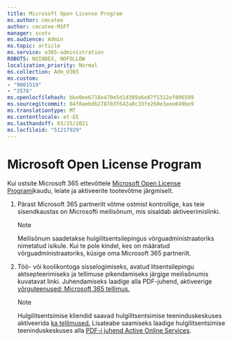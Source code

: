 ```yaml
---
title: Microsoft Open License Program
ms.author: cmcatee
author: cmcatee-MSFT
manager: scotv
ms.audience: Admin
ms.topic: article
ms.service: o365-administration
ROBOTS: NOINDEX, NOFOLLOW
localization_priority: Normal
ms.collection: Adm_O365
ms.custom:
- "9001519"
- "3576"
ms.openlocfilehash: bbe0ee6718e470e5d1d309a6e87f5312ef806599
ms.sourcegitcommit: 84f0aebdb278703f642a0c33fe260e3aee849be9
ms.translationtype: MT
ms.contentlocale: et-EE
ms.lasthandoff: 03/25/2021
ms.locfileid: "51217929"
---
```

# <a name="microsoft-open-license-program"></a>Microsoft Open License Program

Kui ostsite Microsoft 365 ettevõttele [Microsoft Open License Programi](https://go.microsoft.com/fwlink/p/?LinkID=613298)kaudu, leiate ja aktiveerite tootevõtme järgmiselt.

1. Pärast Microsoft 365 partnerilt võtme ostmist kontrollige, kas teie sisendkaustas on Microsofti meilisõnum, mis sisaldab aktiveerimislinki.

    > [!NOTE]
    > Meilisõnum saadetakse hulgilitsentsilepingus võrguadministraatoriks nimetatud isikule. Kui te pole kindel, kes on määratud võrguadministraatoriks, küsige oma Microsoft 365 partnerilt.
1. Töö- või koolikontoga sisselogimiseks, avatud litsentsilepingu aktsepteerimiseks ja tellimuse pikendamiseks järgige meilisõnumis kuvatavat linki. Juhendamiseks laadige alla PDF-juhend, aktiveerige [võrguteenused: Microsoft 365 tellimus.](https://go.microsoft.com/fwlink/p/?LinkId=618100)

    > [!NOTE]
    > Hulgilitsentsimise kliendid saavad hulgilitsentsimise teeninduskeskuses aktiveerida [ka tellimused.](https://go.microsoft.com/fwlink/p/?LinkID=282016) Lisateabe saamiseks laadige hulgilitsentsimise teeninduskeskuses alla [PDF-i juhend Active Online Services](https://go.microsoft.com/fwlink/p/?LinkId=618096).
